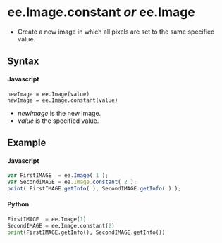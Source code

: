 # ee.Image.constant *or* ee.Image
- Create a new image in which all pixels are set to the same specified value.

## Syntax

#### Javascript
```
newImage = ee.Image(value)
newImage = ee.Image.constant(value)
```

- *newImage* is the new image.
- *value* is the specified value.


## Example

#### Javascript
```javascript
var FirstIMAGE  = ee.Image( 1 );   
var SecondIMAGE = ee.Image.constant( 2 );
print( FirstIMAGE.getInfo( ), SecondIMAGE.getInfo( ) );
```

#### Python
```python
FirstIMAGE  = ee.Image(1)   
SecondIMAGE = ee.Image.constant(2)
print(FirstIMAGE.getInfo(), SecondIMAGE.getInfo())
```
